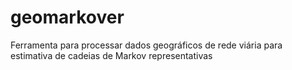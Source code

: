# geomarkover
Ferramenta para processar dados geográficos de rede viária para estimativa de cadeias de Markov representativas
